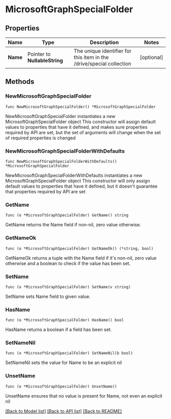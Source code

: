 # MicrosoftGraphSpecialFolder

## Properties

Name | Type | Description | Notes
------------ | ------------- | ------------- | -------------
**Name** | Pointer to **NullableString** | The unique identifier for this item in the /drive/special collection | [optional] 

## Methods

### NewMicrosoftGraphSpecialFolder

`func NewMicrosoftGraphSpecialFolder() *MicrosoftGraphSpecialFolder`

NewMicrosoftGraphSpecialFolder instantiates a new MicrosoftGraphSpecialFolder object
This constructor will assign default values to properties that have it defined,
and makes sure properties required by API are set, but the set of arguments
will change when the set of required properties is changed

### NewMicrosoftGraphSpecialFolderWithDefaults

`func NewMicrosoftGraphSpecialFolderWithDefaults() *MicrosoftGraphSpecialFolder`

NewMicrosoftGraphSpecialFolderWithDefaults instantiates a new MicrosoftGraphSpecialFolder object
This constructor will only assign default values to properties that have it defined,
but it doesn't guarantee that properties required by API are set

### GetName

`func (o *MicrosoftGraphSpecialFolder) GetName() string`

GetName returns the Name field if non-nil, zero value otherwise.

### GetNameOk

`func (o *MicrosoftGraphSpecialFolder) GetNameOk() (*string, bool)`

GetNameOk returns a tuple with the Name field if it's non-nil, zero value otherwise
and a boolean to check if the value has been set.

### SetName

`func (o *MicrosoftGraphSpecialFolder) SetName(v string)`

SetName sets Name field to given value.

### HasName

`func (o *MicrosoftGraphSpecialFolder) HasName() bool`

HasName returns a boolean if a field has been set.

### SetNameNil

`func (o *MicrosoftGraphSpecialFolder) SetNameNil(b bool)`

 SetNameNil sets the value for Name to be an explicit nil

### UnsetName
`func (o *MicrosoftGraphSpecialFolder) UnsetName()`

UnsetName ensures that no value is present for Name, not even an explicit nil

[[Back to Model list]](../README.md#documentation-for-models) [[Back to API list]](../README.md#documentation-for-api-endpoints) [[Back to README]](../README.md)


